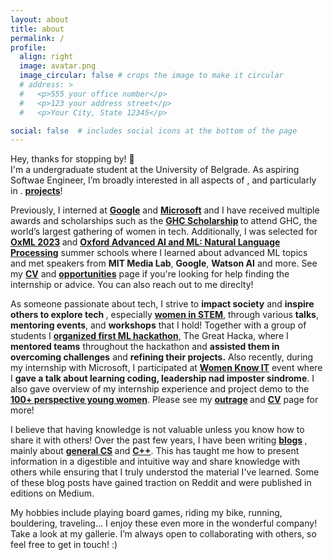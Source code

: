 ```yaml
---
layout: about
title: about
permalink: /
profile:
  align: right
  image: avatar.png
  image_circular: false # crops the image to make it circular
  # address: >
  #   <p>555 your office number</p>
  #   <p>123 your address street</p>
  #   <p>Your City, State 12345</p>

social: false  # includes social icons at the bottom of the page
---
```

Hey, thanks for stopping by! 👋 <br>
I'm a undergraduate student at the University of Belgrade. As aspiring Softwae Engineer, I’m broadly interested in all aspects of , and particularly in . <b><a href="">projects</a></b>!

Previously, I interned at <b><a href="https://about.google/">Google</a></b> and <b><a href="https://www.microsoft.com/en-us/about">Microsoft</a></b> and I have received multiple awards and scholarships such as the <b><a href="">GHC Scholarship</a> </b> to attend GHC, the world’s largest gathering of women in tech. Additionally, I was selected for <b><a href="https://www.oxfordml.school/">OxML 2023</a> </b> and <b><a href="https://www.lmh.ox.ac.uk/advanced-artificial-intelligence-and-machine-learning-natural-language-processing">Oxford Advanced AI and ML: Natural Language Processing</a></b> summer schools where I learned about advanced ML topics and  met speakers from <b> MIT Media Lab</b>, <b>Google</b>, <b>Watson AI</b> and more. See my <b><a href="">CV</a></b> and <b><a href="">opportunities</a></b> page if you're looking for help finding the internship or advice. You can also reach out to me direclty! 

As someone passionate about tech, I strive to <b>impact society</B> and <b>inspire others to explore tech </b>, especially <b><a href="">women in STEM</a></b>, through various <b>talks</b>, <b>mentoring events</b>, and <b>workshops</b> that I hold! Together with a group of students I <b><a href="">organized first ML hackathon</a></b>, The Great Hacka, where I <b>mentored teams</b> throughout the hackathon and <b>assisted them in overcoming challenges</b> and <b>refining their projects.</b> Also recently, during my internship with Microsoft, I participated at <b><a href="">Women Know IT</a></b> event where I <b>gave a talk about learning coding, leadership nad imposter sindrome</b>. I also gave overview of my internship experience and project demo to the <b><a href="">100+ perspective young women</a></b>. Please see my <b><a href="">outrage</a> </b> and  <b><a href="">CV</a></b> page for more!

I believe that having knowledge is not valuable unless you know how to share it with others! Over the past few years, I have been writing <b><a href="">blogs</a> </b>, mainly about <b><a href="">general CS</a> </b> and <b><a href="">C++</a></b>. This has taught me how to present information in a digestible and intuitive way and share knowledge with others while ensuring that I truly understod the material I've learned. Some of these blog posts have gained traction on Reddit and were published in editions on Medium.

My hobbies include playing board games, riding my bike, running, bouldering, traveling... I enjoy these even more in the wonderful company!  Take a look at my  gallerie. I’m always open to collaborating with others, so feel free to get in touch! :)

